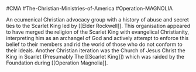 #CMA #The-Christian-Ministries-of-America #Operation-MAGNOLIA

An ecumenical Christian advocacy group with a history of abuse and secret ties to the Scarlet King led by [[Elder Rockwell]]. This organisation appeared to have merged the religion of the Scarlet King with evangelical Christianity, interpreting him as an archangel of God and actively attempt to enforce this belief to their members and rid the world of those who do not conform to their ideals. Another Christian iteration was the Church of Jesus Christ the King in Scarlet (Presumably The [[Scarlet King]]) which was raided by the Foundation during [[Operation Magnolia]].